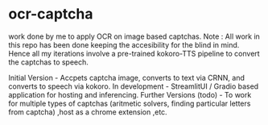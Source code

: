 # ocr-captcha
work done by me to apply OCR on image based captchas. 
Note : All work in this repo has been done keeping the accesibility for the blind in mind. Hence all my iterations involve a pre-trained kokoro-TTS pipeline to convert the captchas to speech. 

Initial Version - Accpets captcha image, converts to text via CRNN, and converts to speech via kokoro. 
In development - StreamlitUI / Gradio based application for hosting and inferencing. 
Further Versions (todo) - To work for multiple types of captchas (aritmetic solvers, finding particular letters from captcha) ,host as a chrome extension ,etc.  
